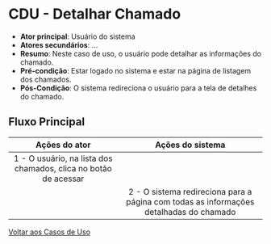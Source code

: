 # CDU - Detalhar Chamado

- **Ator principal**: Usuário do sistema
- **Atores secundários**: ...	 
- **Resumo**: Neste caso de uso, o usuário pode detalhar as informações do chamado.
- **Pré-condição**: Estar logado no sistema e estar na página de listagem dos chamados.
- **Pós-Condição**: O sistema redireciona o usuário para a tela de detalhes do chamado.

## Fluxo Principal
| Ações do ator | Ações do sistema |
| :-----------------: | :-----------------: | 
| 1 - O usuário, na lista dos chamados, clica no botão de acessar || |  
| | 2 -  O sistema redireciona para a página com todas as informações detalhadas do chamado |    

[Voltar aos Casos de Uso](../cdu.md)




